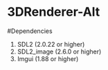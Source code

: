 # 3DRenderer-Alt

#Dependencies
1. SDL2 (2.0.22 or higher)
2. SDL2_image (2.6.0 or higher)
3. Imgui (1.88 or higher)
